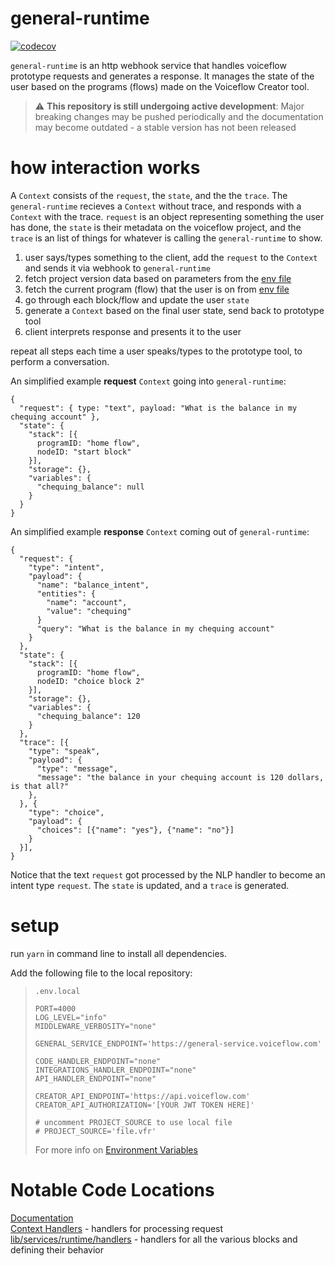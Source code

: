 # general-runtime

[![codecov](https://codecov.io/gh/voiceflow/general-runtime/branch/master/graph/badge.svg?token=WHYHNCC9FW)](https://codecov.io/gh/voiceflow/general-runtime)

`general-runtime` is an http webhook service that handles voiceflow prototype requests and generates a response. It manages the state of the user based on the programs (flows) made on the Voiceflow Creator tool.

> ⚠️ **This repository is still undergoing active development**: Major breaking changes may be pushed periodically and the documentation may become outdated - a stable version has not been released

# how interaction works

A `Context` consists of the `request`, the `state`, and the the `trace`.
The `general-runtime` recieves a `Context` without trace, and responds with a `Context` with the trace.
`request` is an object representing something the user has done, the `state` is their metadata on the voiceflow project,
and the `trace` is an list of things for whatever is calling the `general-runtime` to show.

1. user says/types something to the client, add the `request` to the `Context` and sends it via webhook to `general-runtime`
2. fetch project version data based on parameters from the [env file](documentation/env.md)
3. fetch the current program (flow) that the user is on from [env file](documentation/env.md)
4. go through each block/flow and update the user `state`
5. generate a `Context` based on the final user state, send back to prototype tool
6. client interprets response and presents it to the user

repeat all steps each time a user speaks/types to the prototype tool, to perform a conversation.

An simplified example **request** `Context` going into `general-runtime`:

```
{
  "request": { type: "text", payload: "What is the balance in my chequing account" },
  "state": {
    "stack": [{
      programID: "home flow",
      nodeID: "start block"
    }],
    "storage": {},
    "variables": {
      "chequing_balance": null
    }
  }
}
```

An simplified example **response** `Context` coming out of `general-runtime`:

```
{
  "request": {
    "type": "intent",
    "payload": {
      "name": "balance_intent",
      "entities": {
        "name": "account",
        "value": "chequing"
      }
      "query": "What is the balance in my chequing account"
    }
  },
  "state": {
    "stack": [{
      programID: "home flow",
      nodeID: "choice block 2"
    }],
    "storage": {},
    "variables": {
      "chequing_balance": 120
    }
  },
  "trace": [{
    "type": "speak",
    "payload": {
      "type": "message",
      "message": "the balance in your chequing account is 120 dollars, is that all?"
    },
  }, {
    "type": "choice",
    "payload": {
      "choices": [{"name": "yes"}, {"name": "no"}]
    }
  }],
}
```

Notice that the text `request` got processed by the NLP handler to become an intent type `request`.
The `state` is updated, and a `trace` is generated.

# setup

run `yarn` in command line to install all dependencies.

Add the following file to the local repository:

> `.env.local`
>
> ```
> PORT=4000
> LOG_LEVEL="info"
> MIDDLEWARE_VERBOSITY="none"
>
> GENERAL_SERVICE_ENDPOINT='https://general-service.voiceflow.com'
>
> CODE_HANDLER_ENDPOINT="none"
> INTEGRATIONS_HANDLER_ENDPOINT="none"
> API_HANDLER_ENDPOINT="none"
>
> CREATOR_API_ENDPOINT='https://api.voiceflow.com'
> CREATOR_API_AUTHORIZATION='[YOUR JWT TOKEN HERE]'
>
> # uncomment PROJECT_SOURCE to use local file
> # PROJECT_SOURCE='file.vfr'
> ```
>
> For more info on [Environment Variables](documentation/env.md)

# Notable Code Locations

[Documentation](https://voiceflow-general-runtime.netlify.app)<br/>
[Context Handlers](https://voiceflow-general-runtime.netlify.app/modules/controllers_interact.html) - handlers for processing request<br/>
[lib/services/runtime/handlers](https://github.com/voiceflow/general-runtime/tree/master/lib/services/runtime/handlers) - handlers for all the various blocks and defining their behavior
